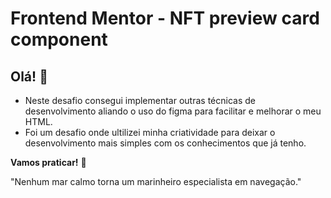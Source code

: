 # Frontend Mentor - NFT preview card component

## Olá! 👋

- Neste desafio consegui implementar outras técnicas de desenvolvimento aliando o uso do figma para facilitar e melhorar o meu HTML.
- Foi um desafio onde ultilizei minha criatividade para deixar o desenvolvimento mais simples com os conhecimentos que já tenho.

**Vamos praticar!** 🚀

"Nenhum mar calmo torna um marinheiro especialista em navegação."
